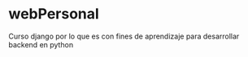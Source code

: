 # webPersonal
Curso django por lo que es con fines de aprendizaje para desarrollar backend en python

